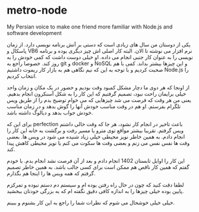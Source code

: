 # metro-node
My Persian voice to make one friend more familiar with Node.js and software development

یکی از دوستان من سال های زیادی است که دستی بر آتش برنامه نویسی دارد. از زمان پاسکال و VB6 نرم افزار می نوشته تا الان. البته کار اصلی اش چیز دیگری بوده و برنامه نویسی را به عنوان کار جنبی انجام می داده. او خیلی دوست داشت که کمی خودش را به روز کند. خصوصا راجع به git و docker و NoSQL و این چیزها بیشتر بداند. کمی با هم صحبت کردیم و با توجه به این که نیم نگاهی هم به بازار کار ریموت داشتیم Node.js را انتخاب کردیم.

از اونجا که هر دوی ما دچار مشکل کمبود وقت بودیم و حضور در یک مکان و زمان واحد خیلی برایمان راحت نبود، تصمیم گرفتیم که این کار را به شکل آسنکرون انجام بدهیم. یعنی من هر وقت که فرصت می شد چیزهایی که می خوام توضیح بدم را از طریق ویس تلگرام بفرستم. او هم در وقت مناسب خودش آنها را گوش بدهد و در زمان مناسب خودش جواب بدهد و دیالوگ داشته باشد. 

برای این که perfection باعث تاخیر در انجام کار نشود، هر جا که وقت خالی داشتم ویس گرفتم. تقریبا بیشتر مواقع توی مترو یا مسیر رفت و برگشت به خانه این کار را انجام دادم. به همین خاطر نویز محیطی خیلی زیاد شنیده می شود در ویس ها. بعضی وقت ها نفس نفس می زنم و بعضی وقت ها سکوت می کنم یا نویز محیطی کاهش پیدا کند.

این کار را اوایل تابستان 1402 انجام دادم و بعد از آن فرصت نشد انجام بدم. با خودم گفتم که همین کار ناقص هم ممکن است برای کسی جالب باشد. به همین خاطر تصمیم گرفتم که همه ویس ها را اینجا هم بگذارم.

لطفا دقت کنید که چون در حال راه رفتن بوده ام و سیستم دم دستم نبوده و تمرکزم پایین بوده خیلی چیزها را به اندازه کافی دقیق نگفته ام که به بزرگی خودتان ببخشید.

خیلی خیلی خوشحال می شوم که نظرات شما را راجع به این کار بشنوم و ببینم.
